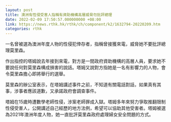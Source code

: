```yaml
---
layout: post
title: 澳洲有性侵受害人指稱有資助機構高層威脅勿批評總理
date: 2022-02-09 17:50:57.000000000 +08:00
link: https://news.rthk.hk/rthk/ch/component/k2/1632794-20220209.htm
categories: rthk
---
```


一名曾被選為澳洲年度人物的性侵犯倖存者，指稱曾接獲來電，威脅她不要批評總理莫里森。

作出指控的塔姆說去年接到來電，對方是一間政府資助機構的高層人員，要求她不要說任何對莫里森構成損害的說話。塔姆又說對方指她是一名有影響力的人物，會令莫里森擔心即將舉行的選舉。

莫里森的辦公室表示，在塔姆講述事件之前，不知道有關電話對話，如果真有其事，涉事者應該道歉，又承諾政府會調查事件。

塔姆在15歲時遭數學老師性侵，涉案老師罪成入獄。塔姆多年來努力爭取推翻限制性侵受害人，公開講述自己經歷的地方法例，希望可以協助其他受害者。塔姆被選為2021年澳洲年度人物，她一直批評莫里森政府處理婦女安全問題的方式。

